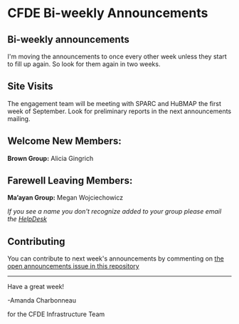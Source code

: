 
# CFDE Bi-weekly Announcements

## Bi-weekly announcements

I'm moving the announcements to once every other week unless they start to fill up again. So look for them again in two weeks.

## Site Visits

The engagement team will be meeting with SPARC and HuBMAP the first week of September. Look for preliminary reports in the next announcements mailing.

## Welcome New Members:  
**Brown Group:** Alicia Gingrich

## Farewell Leaving Members:  
**Ma’ayan Group:** Megan Wojciechowicz

*If you see a name you don't recognize added to your group please email the [HelpDesk](mailto:autohelp+int+851+6545985337373134556@CFDE.groups.io )*

## Contributing

You can contribute to next week's announcements by commenting on [the open
announcements issue in this repository](https://github.com/nih-cfde/announcements/issues?utf8=%E2%9C%93&q=is%3Aissue+is%3Aopen+Announcements)

---

Have a great week!

-Amanda Charbonneau

for the CFDE Infrastructure Team
